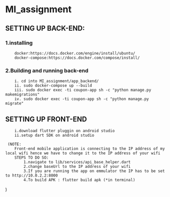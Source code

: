 # MI_assignment

## SETTING UP BACK-END:
### 1.installing 
        docker:https://docs.docker.com/engine/install/ubuntu/
        docker-compose:https://docs.docker.com/compose/install/
        
### 2.Building and running back-end
        i. cd into MI_assignment/app_backend/
        ii. sudo docker-compose up --build
        iii. sudo docker exec -ti coupon-app sh -c "python manage.py makemigrations"
        iv. sudo docker exec -ti coupon-app sh -c "python manage.py migrate"
## SETTING UP FRONT-END
        i.download flutter pluggin on android studio
        ii.setup dart SDK on android studio
     
     (NOTE:
        Front-end mobile application is connecting to the IP address of my local wifi hence we have to change it to the IP address of your wifi
        STEPS TO DO SO:
            1.navigate to lib/services/api_base_helper.dart
            2.change baseUrl to the IP address of your wifi
            3.If you are running the app on emmulator the IP has to be set to http://10.0.2.2:8000
            4.To build APK : flutter build apk (*in terminal)
   )
